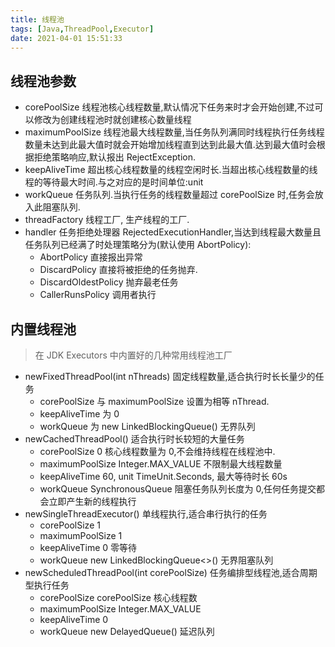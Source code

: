 ```yaml
---
title: 线程池
tags: [Java,ThreadPool,Executor]
date: 2021-04-01 15:51:33
---
```


## 线程池参数

- corePoolSize 线程池核心线程数量,默认情况下任务来时才会开始创建,不过可以修改为创建线程池时就创建核心数量线程
- maximumPoolSize 线程池最大线程数量,当任务队列满同时线程执行任务线程数量未达到此最大值时就会开始增加线程直到达到此最大值.达到最大值时会根据拒绝策略响应,默认报出 RejectException.
- keepAliveTime 超出核心线程数量的线程空闲时长.当超出核心线程数量的线程的等待最大时间.与之对应的是时间单位:unit
- workQueue 任务队列.当执行任务的线程数量超过 corePoolSize 时,任务会放入此阻塞队列.
- threadFactory 线程工厂, 生产线程的工厂.
- handler 任务拒绝处理器 RejectedExecutionHandler,当达到线程最大数量且任务队列已经满了时处理策略分为(默认使用 AbortPolicy):
    - AbortPolicy 直接报出异常
    - DiscardPolicy 直接将被拒绝的任务抛弃.
    - DiscardOldestPolicy 抛弃最老任务
    - CallerRunsPolicy 调用者执行

## 内置线程池

> 在 JDK Executors 中内置好的几种常用线程池工厂

- newFixedThreadPool(int nThreads) 固定线程数量,适合执行时长长量少的任务
    - corePoolSize 与 maximumPoolSize 设置为相等 nThread.
    - keepAliveTime 为 0
    - workQueue 为 new LinkedBlockingQueue<Runnable>() 无界队列
- newCachedThreadPool() 适合执行时长较短的大量任务 
    - corePoolSize 0 核心线程数量为 0,不会维持线程在线程池中.
    - maximumPoolSize Integer.MAX_VALUE 不限制最大线程数量
    - keepAliveTime 60, unit TimeUnit.Seconds, 最大等待时长 60s
    - workQueue SynchronousQueue 阻塞任务队列长度为 0,任何任务提交都会立即产生新的线程执行
- newSingleThreadExecutor() 单线程执行,适合串行执行的任务
    - corePoolSize 1 
    - maximumPoolSize 1
    - keepAliveTime 0 零等待
    - workQueue new LinkedBlockingQueue<>() 无界阻塞队列
- newScheduledThreadPool(int corePoolSize) 任务编排型线程池,适合周期型执行任务
    - corePoolSize corePoolSize 核心线程数
    - maximumPoolSize Integer.MAX_VALUE
    - keepAliveTime 0
    - workQueue new DelayedQueue() 延迟队列